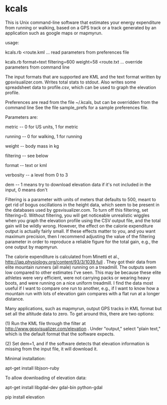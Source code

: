 kcals
=====

This is Unix command-line software that estimates your energy expenditure
from running or walking, based on a GPS track or a track generated by
an application such as google maps or mapmyrun.

usage:

   kcals.rb <route.kml ... read parameters from preferences file

   kcals.rb format=text filtering=600 weight=58 <route.txt ... override parameters from command line

The input formats that are supported are KML and the text format
written by gpsvisualizer.com.  Writes total stats to stdout. Also
writes some spreadsheet data to profile.csv, which can be used to graph
the elevation profile. 

Preferences are read from the file ~/.kcals, but can be overridden from the command line
See the file sample_prefs for a sample preferences file.

Parameters are:

  metric -- 0 for US units, 1 for metric

  running -- 0 for walking, 1 for running

  weight -- body mass in kg

  filtering -- see below

  format -- text or kml

  verbosity -- a level from 0 to 3

  dem -- 1 means try to download elevation data if it's not included in the input, 0 means don't

Filtering is a parameter with units of meters that defaults to 500, meant to get rid of bogus
oscillations in the height data, which seem to be present in the databases used by
gpsvisualizer.com. To turn off this filtering, set filtering=0.
Without filtering, you will get noticeable unrealistic wiggles when you graph
the elevation profile using the CSV output file, and the total gain will be wildly wrong. However, the
effect on the calorie expenditure output is actually fairly small.
If these effects matter to you, and you want maximum precision, then
I recommend adjusting the value of the filtering parameter in order to reproduce a reliable
figure for the total gain, e.g., the one output by mapmyrun.

The calorie expenditure is calculated from Minetti et al., http://jap.physiology.org/content/93/3/1039.full .
They got their data from elite mountain runners (all male) running on a treadmill.
The outputs seem low compared to other estimates I've seen. This may be because these
elite athletes were very efficient, were not carrying packs or wearing heavy boots, and
were running on a nice uniform treadmill. I find the data most useful if I want to compare
one run to another, e.g., if I want to know how a mountain run with lots of elevation gain
compares with a flat run at a longer distance.

Many applications, such as mapmyrun, output GPS tracks in KML format but set all the altitude data to
zero. To get around this, there are two options:

(1) Run the KML file through the filter at
http://www.gpsvisualizer.com/elevation . Under "output," select
"plain text," which is the default format that the software expects.

(2) Set dem=1, and if the software detects that elevation information is missing from the input
file, it will download it.

Minimal installation:

apt-get install libjson-ruby

To allow downloading of elevation data:

apt-get install libgdal-dev gdal-bin python-gdal

pip install elevation
